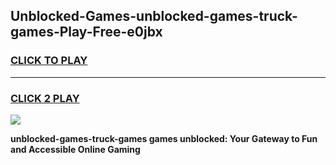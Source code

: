 
## Unblocked-Games-unblocked-games-truck-games-Play-Free-e0jbx
<h3>
<a href="https://premium76.site?title=unblocked-games-truck-games&ref=19M">CLICK TO PLAY</a></h3>
<hr>

<h3>
<a href="https://premium76.site?title=unblocked-games-truck-games&ref=19M">CLICK 2 PLAY</a>
  
</h3>

<a href="https://premium76.site?title=unblocked-games-truck-games&ref=19M"><img src="https://clearcache.store/games.png"></a>


**unblocked-games-truck-games games unblocked: Your Gateway to Fun and Accessible Online Gaming**
